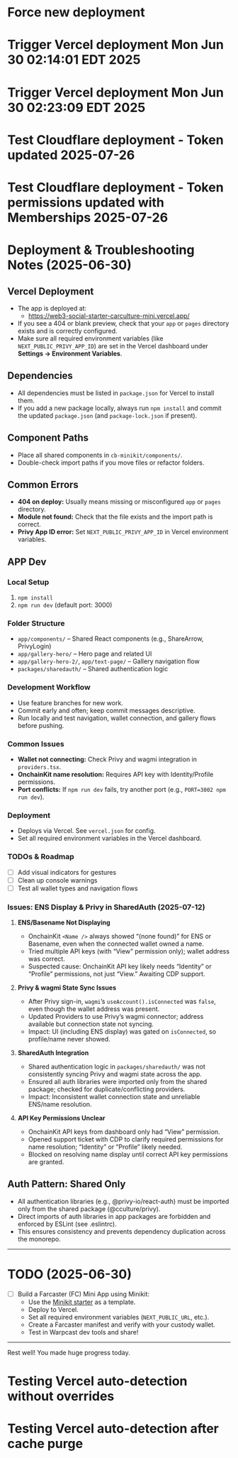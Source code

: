 # Force new deployment
# Trigger Vercel deployment Mon Jun 30 02:14:01 EDT 2025
# Trigger Vercel deployment Mon Jun 30 02:23:09 EDT 2025
# Test Cloudflare deployment - Token updated 2025-07-26
# Test Cloudflare deployment - Token permissions updated with Memberships 2025-07-26

# Deployment & Troubleshooting Notes (2025-06-30)

## Vercel Deployment
- The app is deployed at:
  - https://web3-social-starter-carculture-mini.vercel.app/
- If you see a 404 or blank preview, check that your `app` or `pages` directory exists and is correctly configured.
- Make sure all required environment variables (like `NEXT_PUBLIC_PRIVY_APP_ID`) are set in the Vercel dashboard under **Settings → Environment Variables**.

## Dependencies
- All dependencies must be listed in `package.json` for Vercel to install them.
- If you add a new package locally, always run `npm install` and commit the updated `package.json` (and `package-lock.json` if present).

## Component Paths
- Place all shared components in `cb-minikit/components/`.
- Double-check import paths if you move files or refactor folders.

## Common Errors
- **404 on deploy:** Usually means missing or misconfigured `app` or `pages` directory.
- **Module not found:** Check that the file exists and the import path is correct.
- **Privy App ID error:** Set `NEXT_PUBLIC_PRIVY_APP_ID` in Vercel environment variables.

## APP Dev

### Local Setup
1. `npm install`
2. `npm run dev` (default port: 3000)

### Folder Structure
- `app/components/` – Shared React components (e.g., ShareArrow, PrivyLogin)
- `app/gallery-hero/` – Hero page and related UI
- `app/gallery-hero-2/`, `app/text-page/` – Gallery navigation flow
- `packages/sharedauth/` – Shared authentication logic

### Development Workflow
- Use feature branches for new work.
- Commit early and often; keep commit messages descriptive.
- Run locally and test navigation, wallet connection, and gallery flows before pushing.

### Common Issues
- **Wallet not connecting:** Check Privy and wagmi integration in `providers.tsx`.
- **OnchainKit name resolution:** Requires API key with Identity/Profile permissions.
- **Port conflicts:** If `npm run dev` fails, try another port (e.g., `PORT=3002 npm run dev`).

### Deployment
- Deploys via Vercel. See `vercel.json` for config.
- Set all required environment variables in the Vercel dashboard.

### TODOs & Roadmap
- [ ] Add visual indicators for gestures
- [ ] Clean up console warnings
- [ ] Test all wallet types and navigation flows

### Issues: ENS Display & Privy in SharedAuth (2025-07-12)

1. **ENS/Basename Not Displaying**
   - OnchainKit `<Name />` always showed “(none found)” for ENS or Basename, even when the connected wallet owned a name.
   - Tried multiple API keys (with “View” permission only); wallet address was correct.
   - Suspected cause: OnchainKit API key likely needs “Identity” or “Profile” permissions, not just “View.” Awaiting CDP support.

2. **Privy & wagmi State Sync Issues**
   - After Privy sign-in, `wagmi`’s `useAccount().isConnected` was `false`, even though the wallet address was present.
   - Updated Providers to use Privy’s wagmi connector; address available but connection state not syncing.
   - Impact: UI (including ENS display) was gated on `isConnected`, so profile/name never showed.

3. **SharedAuth Integration**
   - Shared authentication logic in `packages/sharedauth/` was not consistently syncing Privy and wagmi state across the app.
   - Ensured all auth libraries were imported only from the shared package; checked for duplicate/conflicting providers.
   - Impact: Inconsistent wallet connection state and unreliable ENS/name resolution.

4. **API Key Permissions Unclear**
   - OnchainKit API keys from dashboard only had “View” permission.
   - Opened support ticket with CDP to clarify required permissions for name resolution; “Identity” or “Profile” likely needed.
   - Blocked on resolving name display until correct API key permissions are granted.

## Auth Pattern: Shared Only

- All authentication libraries (e.g., @privy-io/react-auth) must be imported only from the shared package (@cculture/privy).
- Direct imports of auth libraries in app packages are forbidden and enforced by ESLint (see .eslintrc).
- This ensures consistency and prevents dependency duplication across the monorepo.

---

# TODO (2025-06-30)

- [ ] Build a Farcaster (FC) Mini App using Minikit:
    - Use the [Minikit starter](https://v0-minikit.vercel.app/) as a template.
    - Deploy to Vercel.
    - Set all required environment variables (`NEXT_PUBLIC_URL`, etc.).
    - Create a Farcaster manifest and verify with your custody wallet.
    - Test in Warpcast dev tools and share!

---

Rest well! You made huge progress today.
# Testing Vercel auto-detection without overrides
# Testing Vercel auto-detection after cache purge
